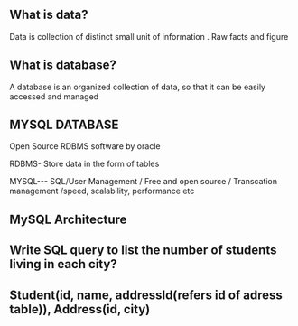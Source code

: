 ## What is data?

Data is collection of distinct small unit of information . Raw facts and figure

## What is database?
 A database is an organized collection of data, so that it can be easily accessed and managed


## MYSQL DATABASE
Open Source RDBMS software by oracle

RDBMS-   Store data in the form of tables

MYSQL--- SQL/User Management / Free and open source / Transcation management /speed, scalability, performance etc

## MySQL Architecture


## Write SQL query to list the number of students living in each city?
## Student(id, name, addressId(refers id of adress table)), Address(id, city)


